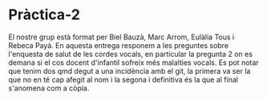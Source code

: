 # Pràctica-2
El nostre grup està format per Biel Bauzà, Marc Arrom, Eulàlia Tous i Rebeca Payá.
En aquesta entrega responem a les preguntes sobre l'enquesta de salut de les cordes vocals, en particular la pregunta 2 on es demana si el cos docent d'infantil sofreix més malalties vocals.
Es pot notar que tenim dos qmd degut a una incidència amb el git, la primera va ser la que no en té cap afegit al nom i la segona i definitiva és la que al final s'anomena com a còpia.
